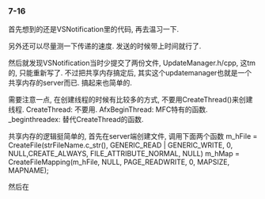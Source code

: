 ### 7-16 ###

首先想到的还是VSNotification里的代码, 再去温习一下.

另外还可以尽量测一下传递的速度. 发送的时候带上时间就行了.

然后就发现VSNotification当时少提交了两份文件, UpdateManager.h/cpp, 这tm的, 只能重新写了.
不过把共享内存搞定后, 其实这个updatemanager也就是一个共享内存的server而已. 搞起来也简单的.

需要注意一点, 在创建线程的时候有比较多的方式, 不要用CreateThread()来创建线程.
CreateThread: 不要用.
AfxBeginThread: MFC特有的函数.
_beginthreadex: 替代CreateThread的函数.

共享内存的逻辑挺简单的, 首先在server端创建文件, 调用下面两个函数
	m_hFile = CreateFile(strFileName.c_str(), GENERIC_READ | GENERIC_WRITE, 0, NULL,CREATE_ALWAYS, FILE_ATTRIBUTE_NORMAL, NULL)
	m_hMap = CreateFileMapping(m_hFile, NULL, PAGE_READWRITE, 0, MAPSIZE, MAPNAME);

然后在
